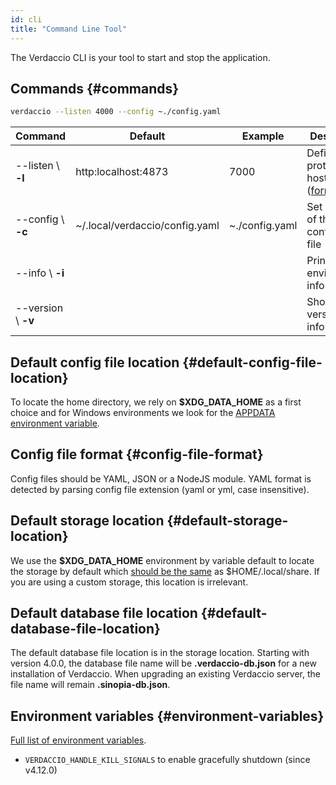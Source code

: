 ```yaml
---
id: cli
title: "Command Line Tool"
---
```


The Verdaccio CLI is your tool to start and stop the application.

## Commands {#commands}

```bash
verdaccio --listen 4000 --config ~./config.yaml
```

Command | Default | Example | Description
--- | --- | --- | ---
--listen \ **-l** | http:localhost:4873 | 7000 | Define protocol + host + port ([formats](https://github.com/verdaccio/verdaccio/blob/08c36e688e8635733f92080eb3598239d43259cb/packages/node-api/src/cli-utils.ts#L7-L16))
--config \ **-c** | ~/.local/verdaccio/config.yaml | ~./config.yaml | Set location of the configuration file
--info \ **-i** | | | Print local environment information
--version \ **-v** | | | Show version information

## Default config file location {#default-config-file-location}

To locate the home directory, we rely on **$XDG_DATA_HOME** as a first choice and for Windows environments we look for the [APPDATA environment variable](https://www.howtogeek.com/318177/what-is-the-appdata-folder-in-windows/).

## Config file format {#config-file-format}

Config files should be YAML, JSON or a NodeJS module. YAML format is detected by parsing config file extension (yaml or yml, case insensitive).

## Default storage location {#default-storage-location}

We use the **$XDG_DATA_HOME** environment by variable default to locate the storage by default which [should be the same](https://askubuntu.com/questions/538526/is-home-local-share-the-default-value-for-xdg-data-home-in-ubuntu-14-04) as $HOME/.local/share.
If you are using a custom storage, this location is irrelevant.

## Default database file location {#default-database-file-location}

The default database file location is in the storage location.
Starting with version 4.0.0, the database file name will be **.verdaccio-db.json** for a new installation of Verdaccio.
When upgrading an existing Verdaccio server, the file name will remain **.sinopia-db.json**.


## Environment variables {#environment-variables}

[Full list of environment variables](https://github.com/verdaccio/verdaccio/blob/master/docs/env.variables.md).

* `VERDACCIO_HANDLE_KILL_SIGNALS` to enable gracefully shutdown (since v4.12.0)

